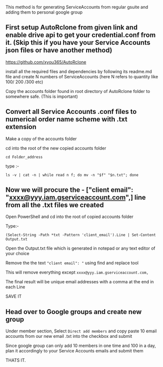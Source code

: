 This method is for generating ServiceAccounts from regular gsuite and adding them to personal google group





## First setup AutoRclone from given link and enable drive api to get your credential.conf from it. (Skip this if you have your Service Accounts json files or have another method)

https://github.com/xyou365/AutoRclone

install all the required files and dependencies by following its readme.md file and create N numbers of ServiceAccounts (here N refers to quantity like 100/ 200 /300 etc)

Copy the accounts folder found in root directory of AutoRclone folder to somewhere safe. (This is important)


## Convert all Service Accounts .conf files to numerical order name scheme with .txt extension

Make a copy of the accounts folder

cd into the root of the new copied accounts folder
```
cd Folder_address
```
type :-
```
ls -v | cat -n | while read n f; do mv -n "$f" "$n.txt"; done
```

## Now we will procure the - ["client email": "xxxx@yyy.iam.gserviceaccount.com",] line from all the .txt files we created

Open PowerShell and cd into the root of copied accounts folder

Type:-
```
(Select-String -Path *txt -Pattern 'client_email').Line | Set-Content Output.txt
```
Open the Output.txt file which is generated in notepad or any text editor of your choice

Remove the the text ``"client email": "`` using find and replace tool 

This will remove everything except ``xxxx@yyy.iam.gserviceaccount.com,``

The final result will be unique email addresses with a comma at the end in each Line

SAVE IT

## Head over to Google groups and create new group

Under member section, Select ``Direct add members`` and copy paste 10 email accounts from our new email .txt into the checkbox and submit

Since google group can only add 10 members in one time and 100 in a day, plan it accordingly to your Service Accounts emails and submit them

THATS IT.
